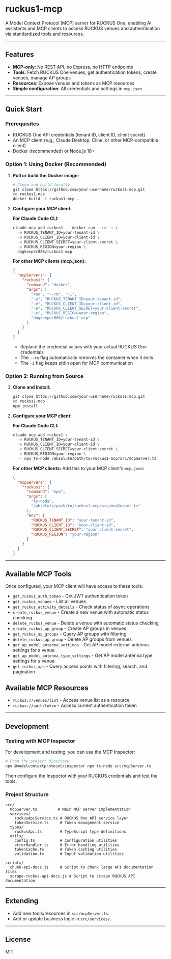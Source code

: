 # ruckus1-mcp

A Model Context Protocol (MCP) server for RUCKUS One, enabling AI assistants and MCP clients to access RUCKUS venues and authentication via standardized tools and resources.

---

## Features
- **MCP-only**: No REST API, no Express, no HTTP endpoints
- **Tools**: Fetch RUCKUS One venues, get authentication tokens, create venues, manage AP groups
- **Resources**: Expose venues and tokens as MCP resources
- **Simple configuration**: All credentials and settings in `mcp.json`

---

## Quick Start

### Prerequisites
- RUCKUS One API credentials (tenant ID, client ID, client secret)
- An MCP client (e.g., Claude Desktop, Cline, or other MCP-compatible client)
- Docker (recommended) or Node.js 18+

### Option 1: Using Docker (Recommended)

1. **Pull or build the Docker image:**
   ```bash
   # Clone and build locally
   git clone https://github.com/your-username/ruckus1-mcp.git
   cd ruckus1-mcp
   docker build -t ruckus1-mcp .
   ```

2. **Configure your MCP client:**

   **For Claude Code CLI:**
   ```bash
   claude mcp add ruckus1 -- docker run --rm -i \
     -e RUCKUS_TENANT_ID=your-tenant-id \
     -e RUCKUS_CLIENT_ID=your-client-id \
     -e RUCKUS_CLIENT_SECRET=your-client-secret \
     -e RUCKUS_REGION=your-region \
     dogkeeper886/ruckus1-mcp
   ```

   **For other MCP clients (mcp.json):**
   ```json
   {
     "mcpServers": {
       "ruckus1": {
         "command": "docker",
         "args": [
           "run", "--rm", "-i",
           "-e", "RUCKUS_TENANT_ID=your-tenant-id",
           "-e", "RUCKUS_CLIENT_ID=your-client-id",
           "-e", "RUCKUS_CLIENT_SECRET=your-client-secret",
           "-e", "RUCKUS_REGION=your-region",
           "dogkeeper886/ruckus1-mcp"
         ]
       }
     }
   }
   ```

   - Replace the credential values with your actual RUCKUS One credentials
   - The `--rm` flag automatically removes the container when it exits
   - The `-i` flag keeps stdin open for MCP communication

### Option 2: Running from Source

1. **Clone and install:**
   ```bash
   git clone https://github.com/your-username/ruckus1-mcp.git
   cd ruckus1-mcp
   npm install
   ```

2. **Configure your MCP client:**

   **For Claude Code CLI:**
   ```bash
   claude mcp add ruckus1 \
     -e RUCKUS_TENANT_ID=your-tenant-id \
     -e RUCKUS_CLIENT_ID=your-client-id \
     -e RUCKUS_CLIENT_SECRET=your-client-secret \
     -e RUCKUS_REGION=your-region \
     -- npx ts-node /absolute/path/to/ruckus1-mcp/src/mcpServer.ts
   ```

   **For other MCP clients:**
   Add this to your MCP client's `mcp.json`:
   ```json
   {
     "mcpServers": {
       "ruckus1": {
         "command": "npx",
         "args": [
           "ts-node",
           "/absolute/path/to/ruckus1-mcp/src/mcpServer.ts"
         ],
         "env": {
           "RUCKUS_TENANT_ID": "your-tenant-id",
           "RUCKUS_CLIENT_ID": "your-client-id",
           "RUCKUS_CLIENT_SECRET": "your-client-secret",
           "RUCKUS_REGION": "your-region"
         }
       }
     }
   }
   ```

---

## Available MCP Tools

Once configured, your MCP client will have access to these tools:

- `get_ruckus_auth_token` - Get JWT authentication token
- `get_ruckus_venues` - List all venues
- `get_ruckus_activity_details` - Check status of async operations
- `create_ruckus_venue` - Create a new venue with automatic status checking
- `delete_ruckus_venue` - Delete a venue with automatic status checking
- `create_ruckus_ap_group` - Create AP groups in venues
- `get_ruckus_ap_groups` - Query AP groups with filtering
- `delete_ruckus_ap_group` - Delete AP groups from venues
- `get_ap_model_antenna_settings` - Get AP model external antenna settings for a venue
- `get_ap_model_antenna_type_settings` - Get AP model antenna type settings for a venue
- `get_ruckus_aps` - Query access points with filtering, search, and pagination

## Available MCP Resources

- `ruckus://venues/list` - Access venue list as a resource
- `ruckus://auth/token` - Access current authentication token

---

## Development

### Testing with MCP Inspector

For development and testing, you can use the MCP Inspector:

```bash
# From the project directory
npx @modelcontextprotocol/inspector npx ts-node src/mcpServer.ts
```

Then configure the Inspector with your RUCKUS credentials and test the tools.

### Project Structure
```
src/
  mcpServer.ts         # Main MCP server implementation
  services/
    ruckusApiService.ts # RUCKUS One API service layer
    tokenService.ts     # Token management service
  types/
    ruckusApi.ts        # TypeScript type definitions
  utils/
    config.ts           # Configuration utilities
    errorHandler.ts     # Error handling utilities
    tokenCache.ts       # Token caching utilities
    validation.ts       # Input validation utilities

scripts/
  chunk-api-docs.js     # Script to chunk large API documentation files
  scrape-ruckus-api-docs.js # Script to scrape RUCKUS API documentation
```

---

## Extending
- Add new tools/resources in `src/mcpServer.ts`.
- Add or update business logic in `src/services/`.

---

## License
MIT 